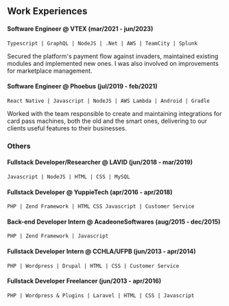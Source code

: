 ## Work Experiences

#### Software Engineer @ VTEX (mar/2021 - jun/2023)

`Typescript | GraphQL | NodeJS | .Net | AWS | TeamCity | Splunk`

Secured the platform's payment flow against invaders, maintained existing modules and implemented new ones. I was also involved on improvements for marketplace management.

#### Software Engineer @ Phoebus (jul/2019 - feb/2021)

`React Native | Javascript | NodeJS | AWS Lambda | Android | Gradle`

Worked with the team responsible to create and maintaining integrations for card pass machines, both the old and the smart ones, delivering to our clients useful features to their businesses.

### Others

#### Fullstack Developer/Researcher @ LAVID (jun/2018 - mar/2019)

`Javascript | NodeJS | HTML | CSS | MySQL`

#### Fullstack Developer @ YuppieTech (apr/2016 - apr/2018)

`PHP | Zend Framework | HTML CSS Javascript | Customer Service`

#### Back-end Developer Intern @ AcadeoneSoftwares (aug/2015 - dec/2015)

`PHP | Zend Framework | Javascript`

#### Fullstack Developer Intern @ CCHLA/UFPB (jun/2013 - apr/2014)

`PHP | Wordpress | Drupal | HTML | CSS | Customer Service`

#### Fullstack Developer Freelancer (jun/2013 - apr/2016)

`PHP | Wordpress & Plugins | Laravel | HTML | CSS | Javascript`
